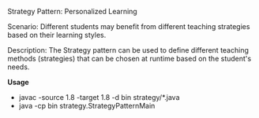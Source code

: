Strategy Pattern: Personalized Learning

Scenario: Different students may benefit from different teaching strategies based on their learning styles.

Description: The Strategy pattern can be used to define different teaching methods (strategies) that can be chosen at runtime based on the student's needs.

**Usage**
- javac -source 1.8 -target 1.8 -d bin strategy/*.java 
- java -cp bin strategy.StrategyPatternMain

